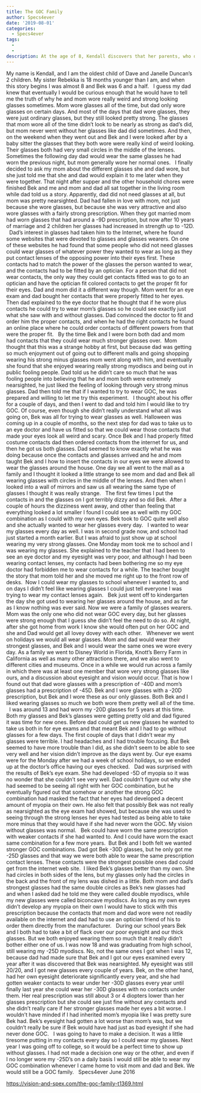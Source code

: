 ```yaml
---
title: The GOC Family
author: Specs4ever
date: '2019-08-01'
categories:
  - Specs4ever
tags:
  - 
  - 
description: At the age of 8, Kendall discovers that her parents, who don weird glasses, indulge in an unusual hobby.
---
```

My name is Kendall, and I am the oldest child of Dave and Janelle Duncan’s 2 children. My sister Rebekka is 18 months younger than I am, and when this story begins I was almost 8 and Bek was 6 and a half.
 
I guess my dad knew that eventually I would be curious enough that he would have to tell me the truth of why he and mom wore really weird and strong looking glasses sometimes. Mom wore glasses all of the time, but dad only wore glasses on certain days. And most of the days that dad wore glasses, they were just ordinary glasses, but they still looked pretty strong. The glasses that mom wore all of the time didn’t look to be nearly as strong as dad’s did, but mom never went without her glasses like dad did sometimes. And then, on the weekend when they went out and Bek and I were looked after by a baby sitter the glasses that they both wore were really kind of weird looking. Their glasses both had very small circles in the middle of the lenses. Sometimes the following day dad would wear the same glasses he had worn the previous night, but mom generally wore her normal ones.
 
I finally decided to ask my mom about the different glasses she and dad wore, but she just told me that she and dad would explain it to me later when they were together. That night after supper and the other household chores were finished Bek and me and mom and dad all sat together in the living room while dad told us a story. Apparently, dad did not need glasses at all, but mom was pretty nearsighted. Dad had fallen in love with mom, not just because she wore glasses, but because she was very attractive and also wore glasses with a fairly strong prescription. When they got married mom had worn glasses that had around a -9D prescription, but now after 10 years of marriage and 2 children her glasses had increased in strength up to -12D.
 
Dad’s interest in glasses had taken him to the Internet, where he found some websites that were devoted to glasses and glasses wearers. On one of these websites he had found that some people who did not need glasses could wear glasses of whatever power they wanted to wear as long as they put contact lenses of the opposing power into their eyes first. These contacts had to match the power of the glasses the person wanted to wear, and the contacts had to be fitted by an optician. For a person that did not wear contacts, the only way they could get contacts fitted was to go to an optician and have the optician fit colored contacts to get the proper fit for their eyes. Dad and mom did it a different way though. Mom went for an eye exam and dad bought her contacts that were properly fitted to her eyes. Then dad explained to the eye doctor that he thought that if he wore plus contacts he could try to wear mom’s glasses so he could see exactly just what she saw with and without glasses. Dad convinced the doctor to fit and order him the proper contacts, and when he had the right contacts he found an online place where he could order contacts of different powers from that were the proper fit.
 
By the time Bek and I were born both dad and mom had contacts that they could wear much stronger glasses over.  Mom thought that this was a strange hobby at first, but because dad was getting so much enjoyment out of going out to different malls and going shopping wearing his strong minus glasses mom went along with him, and eventually she found that she enjoyed wearing really strong myodiscs and being out in public fooling people. Dad told us he didn’t care so much that he was fooling people into believing that he and mom both were extremely nearsighted, he just liked the feeling of looking through very strong minus glasses. Dad then told me that if I wanted to try to wear GOC, he was prepared and willing to let me try this experiment.
 
I thought about his offer for a couple of days, and then I went to dad and told him I would like to try GOC. Of course, even though she didn’t really understand what all was going on, Bek was all for trying to wear glasses as well. Halloween was coming up in a couple of months, so the next step for dad was to take us to an eye doctor and have us fitted so that we could wear those contacts that made your eyes look all weird and scary. Once Bek and I had properly fitted costume contacts dad then ordered contacts from the internet for us, and then he got us both glasses. Dad seemed to know exactly what he was doing because once the contacts and glasses arrived and he and mom taught Bek and I how to insert the contacts in our eyes we were allowed to wear the glasses around the house. One day we all went to the mall as a family and I thought it looked a little strange to see mom and dad and Bek all wearing glasses with circles in the middle of the lenses. And then when I looked into a wall of mirrors and saw us all wearing the same type of glasses I thought it was really strange.
 
The first few times I put the contacts in and the glasses on I got terribly dizzy and so did Bek.  After a couple of hours the dizziness went away, and other than feeling that everything looked a lot smaller I found I could see as well with my GOC combination as I could with my own eyes. Bek took to GOC quite well also and she actually wanted to wear her glasses every day.
 
I wanted to wear my glasses every day as well. I was in second grade now, and school had just started a month earlier. But I was afraid to just show up at school wearing my very strong glasses. One Monday mom took me to school and I was wearing my glasses. She explained to the teacher that I had been to see an eye doctor and my eyesight was very poor, and although I had been wearing contact lenses, my contacts had been bothering me so my eye doctor had forbidden me to wear contacts for a while. The teacher bought the story that mom told her and she moved me right up to the front row of desks.  Now I could wear my glasses to school whenever I wanted to, and on days I didn’t feel like wearing glasses I could just tell everyone I was trying to wear my contact lenses again.
 
Bek just went off to kindergarten the day she got used to wearing her glasses around the house, and as far as I know nothing was ever said. Now we were a family of glasses wearers.  Mom was the only one who did not wear GOC every day, but her glasses were strong enough that I guess she didn’t feel the need to do so. At night, after she got home from work I know she would often put on her GOC and she and Dad would get all lovey dovey with each other.
 
Whenever we went on holidays we would all wear glasses. Mom and dad would wear their strongest glasses, and Bek and I would wear the same ones we wore every day. As a family we went to Disney World in Florida, Knott’s Berry Farm in California as well as many other attractions there, and we also went to different cities and museums. Once in a while we would run across a family in which there was at least one member that wore very strong glasses like ours, and a discussion about eyesight and vision would occur.
That is how I found out that dad wore glasses with a prescription of -40D and mom’s glasses had a prescription of -45D. Bek and I wore glasses with a -20D prescription, but Bek and I wore these as our only glasses. Both Bek and I liked wearing glasses so much we both wore them pretty well all of the time.
 
I was around 13 and had worn my -20D glasses for 5 years at this time. Both my glasses and Bek’s glasses were getting pretty old and dad figured it was time for new ones. Before dad could get us new glasses he wanted to take us both in for eye exams and that meant Bek and I had to go without glasses for a few days. The first couple of days that I didn’t wear my glasses were terrible. I had headaches and I had trouble focusing. But Bek seemed to have more trouble than I did, as she didn’t seem to be able to see very well and her vision didn’t improve as the days went by. Our eye exams were for the Monday after we had a week of school holidays, so we ended up at the doctor’s office having our eyes checked.
 
Dad was surprised with the results of Bek’s eye exam. She had developed -5D of myopia so it was no wonder that she couldn’t see very well. Dad couldn’t figure out why she had seemed to be seeing all right with her GOC combination, but he eventually figured out that somehow or another the strong GOC combination had masked the fact that her eyes had developed a decent amount of myopia on their own. He also felt that possibly Bek was not really as nearsighted as the eye exam had showed, but because she was used to seeing through the strong lenses her eyes had tested as being able to take more minus that they would have if she had never worn the GOC. My vision without glasses was normal.
 
Bek could have worn the same prescription with weaker contacts if she had wanted to. And I could have worn the exact same combination for a few more years.  But Bek and I both felt we wanted stronger GOC combinations. Dad got Bek -30D glasses, but he only got me -25D glasses and that way we were both able to wear the same prescription contact lenses. These contacts were the strongest possible ones dad could get from the internet web site.  I liked Bek’s glasses better than my own. She had circles in both sides of the lens, but my glasses only had the circles in the back and the front of my lens was dished in a little. Both mom and dad’s strongest glasses had the same double circles as Bek’s new glasses had and when I asked dad he told me they were called double myodiscs, while my new glasses were called biconcave myodiscs. As long as my own eyes didn’t develop any myopia on their own I would have to stick with this prescription because the contacts that mom and dad wore were not readily available on the internet and dad had to use an optician friend of his to order them directly from the manufacturer.
 
During our school years Bek and I both had to take a bit of flack over our poor eyesight and our thick glasses. But we both enjoyed wearing them so much that it really didn’t bother either one of us. I was now 18 and was graduating from high school, still wearing my -25D myodiscs. No, not the same ones I got when I was 12, because dad had made sure that Bek and I got our eyes examined every year after it was discovered that Bek was nearsighted. My eyesight was still 20/20, and I got new glasses every couple of years. Bek, on the other hand, had her own eyesight deteriorate significantly every year, and she had gotten weaker contacts to wear under her -30D glasses every year until finally last year she could wear her -30D glasses with no contacts under them. Her real prescription was still about 3 or 4 diopters lower than her glasses prescription but she could see just fine without any contacts and she didn’t really care if her stronger glasses made her eyes a bit worse. I wouldn’t have minded if I had inherited mom’s myopia like I was pretty sure Bek had. Bek’s eyesight had gotten a lot worse than mom’s was, but we couldn’t really be sure if Bek would have had just as bad eyesight if she had never done GOC.
 
I was going to have to make a decision. It was a little tiresome putting in my contacts every day so I could wear my glasses. Next year I was going off to college, so it would be a perfect time to show up without glasses. I had not made a decision one way or the other, and even if I no longer wore my -25D’s on a daily basis I would still be able to wear my GOC combination whenever I came home to visit mom and dad and Bek. We would still be a GOC family.
 
Specs4ever
June 2016
 
 
 

https://vision-and-spex.com/the-goc-family-t1369.html